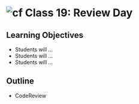 # ![cf](http://i.imgur.com/7v5ASc8.png) Class 19: Review Day

## Learning Objectives

- Students will ...
- Students will ...
- Students will ...

## Outline
- CodeReview
<!-- [Hyperlinks]{:target="_blank"} -->


<!-- links -->
<!-- [Hyperlinks]: To supporting materials -->

